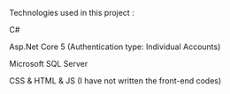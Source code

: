 Technologies used in this project :

C#

Asp.Net Core 5 (Authentication type: Individual Accounts)

Microsoft SQL Server

CSS & HTML & JS (I have not written the front-end codes)
